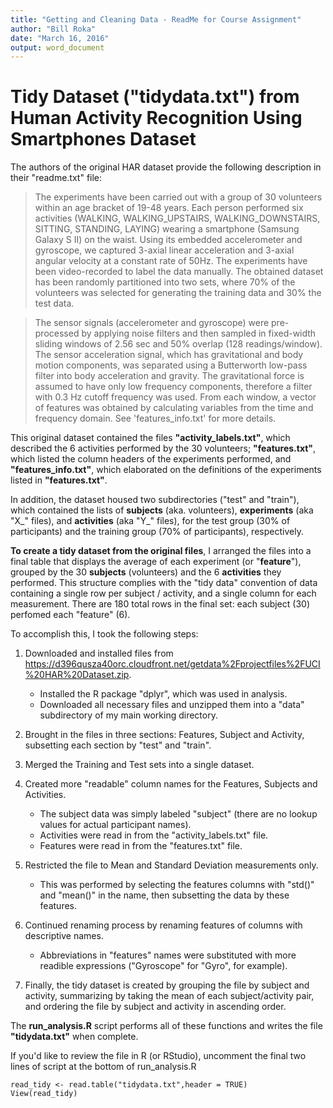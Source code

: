 ```yaml
---
title: "Getting and Cleaning Data - ReadMe for Course Assignment"
author: "Bill Roka"
date: "March 16, 2016"
output: word_document
---
```


# Tidy Dataset ("tidydata.txt") from Human Activity Recognition Using Smartphones Dataset

The authors of the original HAR dataset provide the following description in their "readme.txt" file:

> The experiments have been carried out with a group of 30 volunteers within an age bracket of 19-48 years. Each person performed six activities (WALKING, WALKING_UPSTAIRS, WALKING_DOWNSTAIRS, SITTING, STANDING, LAYING) wearing a smartphone (Samsung Galaxy S II) on the waist. Using its embedded accelerometer and gyroscope, we captured 3-axial linear acceleration and 3-axial angular velocity at a constant rate of 50Hz. The experiments have been video-recorded to label the data manually. The obtained dataset has been randomly partitioned into two sets, where 70% of the volunteers was selected for generating the training data and 30% the test data. 

> The sensor signals (accelerometer and gyroscope) were pre-processed by applying noise filters and then sampled in fixed-width sliding windows of 2.56 sec and 50% overlap (128 readings/window). The sensor acceleration signal, which has gravitational and body motion components, was separated using a Butterworth low-pass filter into body acceleration and gravity. The gravitational force is assumed to have only low frequency components, therefore a filter with 0.3 Hz cutoff frequency was used. From each window, a vector of features was obtained by calculating variables from the time and frequency domain. See 'features_info.txt' for more details. 

This original dataset contained the files **"activity_labels.txt"**, which described the 6 activities performed by the 30 volunteers; **"features.txt"**, which listed the column headers of the experiments performed, and **"features_info.txt"**, which elaborated on the definitions of the experiments listed in **"features.txt"**.  

In addition, the dataset housed two subdirectories ("test" and "train"), which contained the lists of **subjects** (aka. volunteers), **experiments** (aka "X_" files), and **activities** (aka "Y_" files), for the test group (30% of participants) and the training group (70% of participants), respectively.

**To create a tidy dataset from the original files**, I arranged the files into a final table that displays the average of each experiment (or "**feature**"), grouped by the 30 **subjects** (volunteers) and the 6 **activities** they performed. This structure complies with the "tidy data" convention of data containing a single row per subject / activity, and a single column for each measurement. There are 180 total rows in the final set: each subject (30) perfomed each "feature" (6).



To accomplish this, I took the following steps:

1. Downloaded and installed files from <https://d396qusza40orc.cloudfront.net/getdata%2Fprojectfiles%2FUCI%20HAR%20Dataset.zip>.
    + Installed the R package "dplyr", which was used in analysis.
    + Downloaded all necessary files and unzipped them into a "data" subdirectory of my main working directory.

2. Brought in the files in three sections: Features, Subject and Activity, subsetting each section by "test" and "train".

3. Merged the Training and Test sets into a single dataset.

4. Created more "readable" column names for the Features, Subjects and Activities.
    + The subject data was simply labeled "subject" (there are no lookup values for actual participant names).
    + Activities were read in from the "activity_labels.txt" file.
    + Features were read in from the "features.txt" file.  
   
5. Restricted the file to Mean and Standard Deviation measurements only.
    + This was performed by selecting the features columns with "std()" and "mean()" in the name, then subsetting the data by these features.

6. Continued renaming process by renaming features of columns with descriptive names.
    + Abbreviations in "features" names were substituted with more readible expressions ("Gyroscope" for "Gyro", for example).
   
7. Finally, the tidy dataset is created by grouping the file by subject and activity, summarizing by taking the mean of each subject/activity pair, 
    and ordering the file by subject and activity in ascending order.
   
The **run_analysis.R** script performs all of these functions and writes the file **"tidydata.txt"** when complete.

If you'd like to review the file in R (or RStudio), uncomment the final two lines of script at the bottom of run_analysis.R

```{r, eval=FALSE}
read_tidy <- read.table("tidydata.txt",header = TRUE)
View(read_tidy)
```






